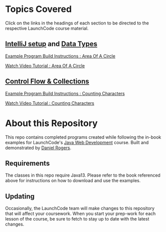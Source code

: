 # Topics Covered

Click on the links in the headings of each section to be directed to the respective LaunchCode course material.

## [IntelliJ setup](https://education.launchcode.org/java-web-development/chapters/introduction-and-setup/java-web-dev-exercises.html) and [Data Types](https://education.launchcode.org/java-web-development/chapters/data-types/exercises.html)

[Example Program Build Instructions : Area Of A Circle](https://education.launchcode.org/java-web-development/chapters/data-types/studio.html)

[Watch Video Tutorial : Area Of A Circle](https://www.youtube.com/watch?v=q2GNx3K3nKc)

## [Control Flow & Collections](https://education.launchcode.org/java-web-development/chapters/control-flow-and-collections/index.html)

[Example Program Build Instructions : Counting Characters](https://education.launchcode.org/java-web-development/chapters/control-flow-and-collections/studio.html)

[Watch Video Tutorial : Counting Characters](https://www.youtube.com/watch?v=HKyK4wF4SoU)

# About this Repository

This repo contains completed programs created while following the in-book examples for LaunchCode's
[Java Web Development](https://education.launchcode.org/java-web-development/index.html)
course. Built and demonstrated by [Daniel Rogers](https://danielrogers.info).

## Requirements

The classes in this repo require Java13. Please refer to the book referenced
above for instructions on how to download and use the examples.

## Updating

Occasionally, the LaunchCode team will make changes to this repository
that will affect your coursework. When you start your prep-work for each
lesson of the course, be sure to fetch to stay up to date with the 
latest changes. 



